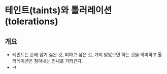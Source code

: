 # 테인트(taints)와 톨러레이션(tolerations)
## 개요
- 테인트는 손에 잡기 싫은 것, 피하고 싶은 것, 가지 말았으면 하는 것을 의미하고 톨러레이션은 참아내는 인내를 가리킨다.
- ㅋ
